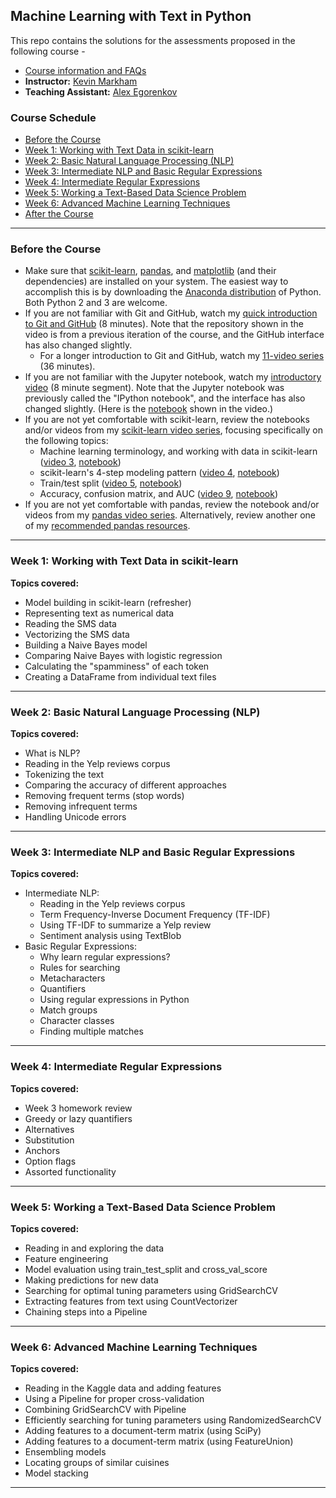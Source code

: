 ## Machine Learning with Text in Python

This repo contains the solutions for the assessments proposed in the following course - 

* [Course information and FAQs](http://www.dataschool.io/learn/)
* **Instructor:** [Kevin Markham](http://www.dataschool.io/about/)
* **Teaching Assistant:** [Alex Egorenkov](https://www.linkedin.com/in/aegorenkov)

### Course Schedule

* [Before the Course](#before-the-course)
* [Week 1: Working with Text Data in scikit-learn](#week-1-working-with-text-data-in-scikit-learn)
* [Week 2: Basic Natural Language Processing (NLP)](#week-2-basic-natural-language-processing-nlp)
* [Week 3: Intermediate NLP and Basic Regular Expressions](#week-3-intermediate-nlp-and-basic-regular-expressions)
* [Week 4: Intermediate Regular Expressions](#week-4-intermediate-regular-expressions)
* [Week 5: Working a Text-Based Data Science Problem](#week-5-working-a-text-based-data-science-problem)
* [Week 6: Advanced Machine Learning Techniques](#week-6-advanced-machine-learning-techniques)
* [After the Course](#after-the-course)

-----

### Before the Course

* Make sure that [scikit-learn](http://scikit-learn.org/stable/install.html), [pandas](http://pandas.pydata.org/pandas-docs/stable/install.html), and [matplotlib](http://matplotlib.org/users/installing.html) (and their dependencies) are installed on your system. The easiest way to accomplish this is by downloading the [Anaconda distribution](https://www.continuum.io/downloads) of Python. Both Python 2 and 3 are welcome.
* If you are not familiar with Git and GitHub, watch my [quick introduction to Git and GitHub](https://www.youtube.com/watch?v=zYG8B8q722g) (8 minutes). Note that the repository shown in the video is from a previous iteration of the course, and the GitHub interface has also changed slightly.
    * For a longer introduction to Git and GitHub, watch my [11-video series](https://www.youtube.com/playlist?list=PL5-da3qGB5IBLMp7LtN8Nc3Efd4hJq0kD) (36 minutes).
* If you are not familiar with the Jupyter notebook, watch my [introductory video](https://www.youtube.com/watch?v=IsXXlYVBt1M&t=4m57s) (8 minute segment). Note that the Jupyter notebook was previously called the "IPython notebook", and the interface has also changed slightly. (Here is the [notebook](https://github.com/justmarkham/scikit-learn-videos/blob/master/02_machine_learning_setup.ipynb) shown in the video.)
* If you are not yet comfortable with scikit-learn, review the notebooks and/or videos from my [scikit-learn video series](https://github.com/justmarkham/scikit-learn-videos), focusing specifically on the following topics:
    * Machine learning terminology, and working with data in scikit-learn ([video 3](https://www.youtube.com/watch?v=hd1W4CyPX58&list=PL5-da3qGB5ICeMbQuqbbCOQWcS6OYBr5A&index=3), [notebook](https://github.com/justmarkham/scikit-learn-videos/blob/master/03_getting_started_with_iris.ipynb))
    * scikit-learn's 4-step modeling pattern ([video 4](https://www.youtube.com/watch?v=RlQuVL6-qe8&list=PL5-da3qGB5ICeMbQuqbbCOQWcS6OYBr5A&index=4), [notebook](https://github.com/justmarkham/scikit-learn-videos/blob/master/04_model_training.ipynb))
    * Train/test split ([video 5](https://www.youtube.com/watch?v=0pP4EwWJgIU&list=PL5-da3qGB5ICeMbQuqbbCOQWcS6OYBr5A&index=5), [notebook](https://github.com/justmarkham/scikit-learn-videos/blob/master/05_model_evaluation.ipynb))
    * Accuracy, confusion matrix, and AUC ([video 9](https://www.youtube.com/watch?v=85dtiMz9tSo&list=PL5-da3qGB5ICeMbQuqbbCOQWcS6OYBr5A&index=9), [notebook](https://github.com/justmarkham/scikit-learn-videos/blob/master/09_classification_metrics.ipynb))
* If you are not yet comfortable with pandas, review the notebook and/or videos from my [pandas video series](https://github.com/justmarkham/pandas-videos). Alternatively, review another one of my [recommended pandas resources](http://www.dataschool.io/best-python-pandas-resources/).

-----

### Week 1: Working with Text Data in scikit-learn

**Topics covered:**
* Model building in scikit-learn (refresher)
* Representing text as numerical data
* Reading the SMS data
* Vectorizing the SMS data
* Building a Naive Bayes model
* Comparing Naive Bayes with logistic regression
* Calculating the "spamminess" of each token
* Creating a DataFrame from individual text files

-----

### Week 2: Basic Natural Language Processing (NLP)

**Topics covered:**
* What is NLP?
* Reading in the Yelp reviews corpus
* Tokenizing the text
* Comparing the accuracy of different approaches
* Removing frequent terms (stop words)
* Removing infrequent terms
* Handling Unicode errors

-----

### Week 3: Intermediate NLP and Basic Regular Expressions

**Topics covered:**
* Intermediate NLP:
    * Reading in the Yelp reviews corpus
    * Term Frequency-Inverse Document Frequency (TF-IDF)
    * Using TF-IDF to summarize a Yelp review
    * Sentiment analysis using TextBlob
* Basic Regular Expressions:
    * Why learn regular expressions?
    * Rules for searching
    * Metacharacters
    * Quantifiers
    * Using regular expressions in Python
    * Match groups
    * Character classes
    * Finding multiple matches

-----

### Week 4: Intermediate Regular Expressions

**Topics covered:**
* Week 3 homework review
* Greedy or lazy quantifiers
* Alternatives
* Substitution
* Anchors
* Option flags
* Assorted functionality

-----

### Week 5: Working a Text-Based Data Science Problem

**Topics covered:**
* Reading in and exploring the data
* Feature engineering
* Model evaluation using train_test_split and cross_val_score
* Making predictions for new data
* Searching for optimal tuning parameters using GridSearchCV
* Extracting features from text using CountVectorizer
* Chaining steps into a Pipeline

-----

### Week 6: Advanced Machine Learning Techniques

**Topics covered:**
* Reading in the Kaggle data and adding features
* Using a Pipeline for proper cross-validation
* Combining GridSearchCV with Pipeline
* Efficiently searching for tuning parameters using RandomizedSearchCV
* Adding features to a document-term matrix (using SciPy)
* Adding features to a document-term matrix (using FeatureUnion)
* Ensembling models
* Locating groups of similar cuisines
* Model stacking

-----
